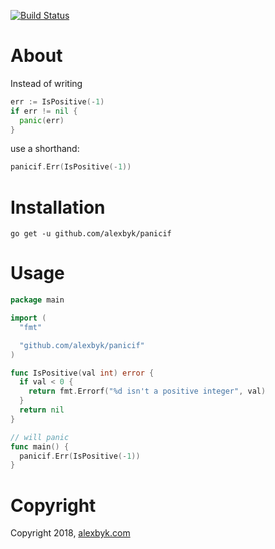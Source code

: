 [![Build Status](https://travis-ci.org/alexbyk/panicif.svg?branch=master)](https://travis-ci.org/alexbyk/panicif)
# About

Instead of writing
```go
err := IsPositive(-1)
if err != nil {
  panic(err)
}
```

use a shorthand:
```go
panicif.Err(IsPositive(-1))
```


# Installation
```
go get -u github.com/alexbyk/panicif
```
# Usage

```go
package main

import (
  "fmt"

  "github.com/alexbyk/panicif"
)

func IsPositive(val int) error {
  if val < 0 {
    return fmt.Errorf("%d isn't a positive integer", val)
  }
  return nil
}

// will panic
func main() {
  panicif.Err(IsPositive(-1))
}

```

# Copyright
Copyright 2018, [alexbyk.com](https://alexbyk.com)
